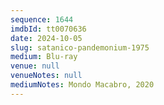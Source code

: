 ```yaml
---
sequence: 1644
imdbId: tt0070636
date: 2024-10-05
slug: satanico-pandemonium-1975
medium: Blu-ray
venue: null
venueNotes: null
mediumNotes: Mondo Macabro, 2020
---
```


